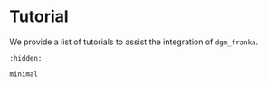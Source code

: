 # Tutorial

We provide a list of tutorials to assist the integration of `dgm_franka`.

```{toctree}
:hidden:

minimal
```
